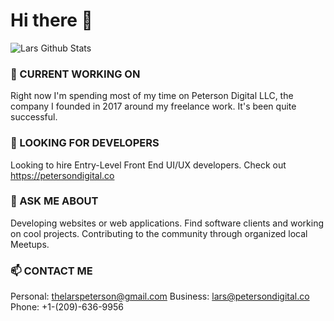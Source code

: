 # Hi there 👋

![Lars Github Stats](https://github-readme-stats.vercel.app/api?username=larspeterson&count_private=true&show_icons=true&theme=radical)

### 🔭 CURRENT WORKING ON

Right now I'm spending most of my time on Peterson Digital LLC, the company I founded in 2017 around my freelance work. It's been quite successful.

### 🤔 LOOKING FOR DEVELOPERS

Looking to hire Entry-Level Front End UI/UX developers. Check out https://petersondigital.co

### 💬 ASK ME ABOUT

Developing websites or web applications. Find software clients and working on cool projects. Contributing to the community through organized local Meetups.

### 📫 CONTACT ME

Personal: thelarspeterson@gmail.com
Business: lars@petersondigital.co
Phone: +1-(209)-636-9956

